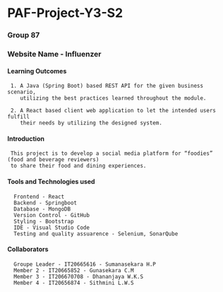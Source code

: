 # PAF-Project-Y3-S2

### Group 87

### Website Name - Influenzer

#### Learning Outcomes 

     1. A Java (Spring Boot) based REST API for the given business scenario, 
        utilizing the best practices learned throughout the module.

     2. A React based client web application to let the intended users fulfill 
        their needs by utilizing the designed system.

#### Introduction

     This project is to develop a social media platform for “foodies” (food and beverage reviewers) 
     to share their food and dining experiences.  
      
#### Tools and Technologies used

      Frontend - React
      Backend - Springboot
      Database - MongoDB
      Version Control - GitHub
      Styling - Bootstrap
      IDE - Visual Studio Code
      Testing and quality assuarence - Selenium, SonarQube

#### Collaborators 

      Groupe Leader - IT20665616 - Sumanasekara H.P
      Member 2 - IT20665852 - Gunasekara C.M 
      Member 3 - IT206670708 - Dhananjaya W.K.S
      Member 4 - IT20656874 - Sithmini L.W.S
